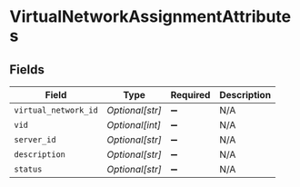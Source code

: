 # VirtualNetworkAssignmentAttributes


## Fields

| Field                | Type                 | Required             | Description          |
| -------------------- | -------------------- | -------------------- | -------------------- |
| `virtual_network_id` | *Optional[str]*      | :heavy_minus_sign:   | N/A                  |
| `vid`                | *Optional[int]*      | :heavy_minus_sign:   | N/A                  |
| `server_id`          | *Optional[str]*      | :heavy_minus_sign:   | N/A                  |
| `description`        | *Optional[str]*      | :heavy_minus_sign:   | N/A                  |
| `status`             | *Optional[str]*      | :heavy_minus_sign:   | N/A                  |